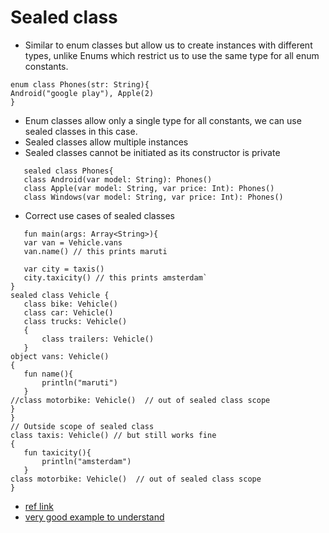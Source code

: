 # Sealed class

* Similar to enum classes but allow us to create instances with different types, unlike Enums which restrict 
us to use the same type for all enum constants.

```
enum class Phones(str: String){
Android("google play"), Apple(2)
}
```

* Enum classes allow only a single type for all constants, we can use sealed classes in this case. 
* Sealed classes allow multiple instances
* Sealed classes cannot be initiated as its constructor is private

```
   sealed class Phones{
   class Android(var model: String): Phones()
   class Apple(var model: String, var price: Int): Phones()
   class Windows(var model: String, var price: Int): Phones()
   ```
   
 * Correct use cases of sealed classes
 
 ```
    fun main(args: Array<String>){
    var van = Vehicle.vans
    van.name() // this prints maruti
    
    var city = taxis()
    city.taxicity() // this prints amsterdam`
 }
 sealed class Vehicle {
    class bike: Vehicle()
    class car: Vehicle()
    class trucks: Vehicle()
    {
        class trailers: Vehicle()
    }    
object vans: Vehicle()
{
    fun name(){
        println("maruti")
    }
 //class motorbike: Vehicle()  // out of sealed class scope   
}
}
// Outside scope of sealed class
class taxis: Vehicle() // but still works fine 
{
    fun taxicity(){
        println("amsterdam")
    }
 class motorbike: Vehicle()  // out of sealed class scope   
}
```
* [ref link](https://www.journaldev.com/18719/kotlin-sealed-class)
* [very good example to understand](https://articles.caster.io/android/handling-optional-errors-using-kotlin-sealed-classes/)
